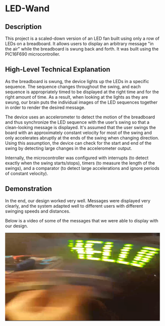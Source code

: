 # LED-Wand
## Description
This project is a scaled-down version of an LED fan built using only a row of LEDs on a breadboard. It allows users to display an arbitrary message "in the air" while the  breadboard is swung back and forth. It was built using the PIC16F690 microcontroller.

## High-Level Technical Explanation
As the breadboard is swung, the device lights up the LEDs in a specific sequence. The sequence changes throughout the swing, and each sequence is appropriately timed to be displayed at the right time and for the right amount of time. As a result, when looking at the lights as they are swung, our brain puts the individual images of the LED sequences together in order to render the desired message.

The device uses an accelerometer to detect the motion of the breadboard and thus synchronize the LED sequence with the user’s swing so that a clean-looking message is displayed. It's assumed that the user swings the board with an approximately constant velocity for most of the swing and only accelerates abruptly at the ends of the swing when changing direction. Using this assumption, the device can check for the start and end of the swing by detecting large changes in the accelerometer output.

Internally, the microcontroller was configured with interrupts (to detect exactly when the swing starts/stops), timers (to measure the length of the swings), and a comparator (to detect large accelerations and ignore periods of constant velocity).

## Demonstration
In the end, our design worked very well. Messages were displayed very clearly, and the system adapted well to different users with different swinging speeds and distances.

Below is a video of some of the messages that we were able to display with our design.

[![Video demonstration of the LED Wand displaying the message "Hello"](https://github.com/sukhveer12/LED-Wand/blob/master/Thumbnail.png)](https://www.youtube.com/watch?v=kxvFPX3jv1A&feature=youtu.be "LED Wand Demonstration")
